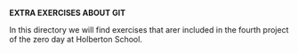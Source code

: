 **EXTRA EXERCISES ABOUT GIT**

In this directory we will find exercises that arer included in the fourth project of the zero day at Holberton School. 